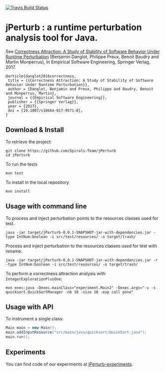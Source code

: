 [![Travis Build Status](https://api.travis-ci.org/Spirals-Team/jPerturb.svg?branch=master)](https://travis-ci.org/Spirals-Team/jPerturb)

# jPerturb : a runtime perturbation analysis tool for Java.

See  [Correctness Attraction: A Study of Stability of Software Behavior Under Runtime Perturbation](https://hal.archives-ouvertes.fr/hal-01378523/file/correctness-attraction.pdf) (Benjamin Danglot, Philippe Preux, Benoit Baudry and Martin Monperrus), In Empirical Software Engineering, Springer Verlag, 2017.

```
@article{danglot2016correctness,
 title = {{Correctness Attraction: A Study of Stability of Software Behavior Under Runtime Perturbation}},
 author = {Danglot, Benjamin and Preux, Philippe and Baudry, Benoit and Monperrus, Martin},
 journal = {{Empirical Software Engineering}},
 publisher = {{Springer Verlag}},
 year = {2017},
 doi = {10.1007/s10664-017-9571-8},
}
```

## Download & Install

To retrieve the project:
```
git clone https://github.com/Spirals-Team/jPerturb
cd jPerturb
```

To run the tests
```
mvn test
```


To install in the local repository
```
mvn install
```

## Usage with command line

To process and inject perturbation points to the resources classes used for test.

```
java -jar target/jPerturb-0.0.1-SNAPSHOT-jar-with-dependencies.jar -type IntNum:boolean -i src/test/resources/ -o target/trash/
```

Process and inject perturbation to the resources classes used for test with rename.

```
java -jar target/jPerturb-0.0.1-SNAPSHOT-jar-with-dependencies.jar -r -type IntNum:boolean -i src/test/resources/ -o target/trash/
```

To perform a correctness attraction analysis with `IntegerExplorationPlusOne`:

```
mvn exec:java -Dexec.mainClass="experiment.Main2" -Dexec.args="-v -s quicksort.QuickSortManager -nb 10 -size 10 -exp call pone"
```

## Usage with API

To instrument a single class:

```java
Main main = new Main();
main.addInputResource("src/main/java/quicksort/QuickSort.java");
main.run();
```

## Experiments

You can find code of our experiments at [jPerturb-experiments](http://github.com/Spirals-Team/jPerturb-experiments.git).
